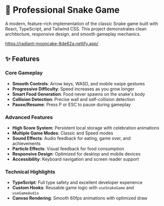 # 🐍 Professional Snake Game

A modern, feature-rich implementation of the classic Snake game built with React, TypeScript, and Tailwind CSS. This project demonstrates clean architecture, responsive design, and smooth gameplay mechanics.

https://radiant-mooncake-8de62a.netlify.app/

## ✨ Features

### Core Gameplay
- **Smooth Controls**: Arrow keys, WASD, and mobile swipe gestures
- **Progressive Difficulty**: Speed increases as you grow longer
- **Smart Food Generation**: Food never spawns on the snake's body
- **Collision Detection**: Precise wall and self-collision detection
- **Pause/Resume**: Press P or ESC to pause during gameplay

### Advanced Features
- **High Score System**: Persistent local storage with celebration animations
- **Multiple Game Modes**: Classic and Speed modes
- **Sound Effects**: Audio feedback for eating, game over, and achievements
- **Particle Effects**: Visual feedback for food consumption
- **Responsive Design**: Optimized for desktop and mobile devices
- **Accessibility**: Keyboard navigation and screen reader support

### Technical Highlights
- **TypeScript**: Full type safety and excellent developer experience
- **Custom Hooks**: Reusable game logic with `useSnakeGame` and `useGameAudio`
- **Canvas Rendering**: Smooth 60fps animations with optimized draw
